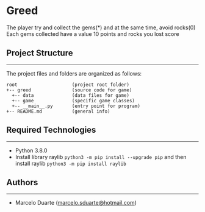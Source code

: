 # Greed

The player try and collect the gems(*) and at the same time, avoid rocks(0) 
Each gems collected have a value 10 points and rocks you lost score


## Project Structure
---
The project files and folders are organized as follows:
```
root                    (project root folder)
+-- greed               (source code for game)
  +-- data              (data files for game)
  +-- game              (specific game classes)
  +-- __main__.py       (entry point for program)
+-- README.md           (general info)
```
## Required Technologies
---
* Python 3.8.0
* Install library raylib  `python3 -m pip install --upgrade pip` and then install raylib `python3 -m pip install raylib`

## Authors
---
* Marcelo Duarte (marcelo.sduarte@hotmail.com)

